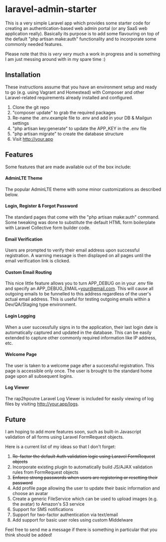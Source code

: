 # laravel-admin-starter

This is a very simple Laravel app which provides some starter code for creating an authentication-based web admin portal (or any SaaS web application really). Basically its purpose is to add some flavouring on top of the default "php artisan make:auth" functionality and to incorporate some commonly needed features.

Please note that this is *very very* much a work in progress and is something I am just messing around with in my spare time :)

## Installation

These instructions assume that you have an environment setup and ready to go (e.g. using Vagrant and Homestead) with Composer and other Laravel-related requirements already installed and configured.

1. Clone the git repo
2. "composer update" to grab the required packages
3. Re-name the .env.example file to .env and add in your DB & Mailgun settings
4. "php artisan key:generate" to update the APP_KEY in the .env file
5. "php artisan migrate" to create the database structure
6. Visit http://your.app

## Features

Some features that are made available out of the box include:

#### AdminLTE Theme

The popular AdminLTE theme with some minor customizations as described below.

#### Login, Register & Forgot Password

The standard pages that come with the "php artisan make:auth" command. Some tweaking was done to substitute the default HTML form boilerplate with Laravel Collective form builder code.

#### Email Verification

Users are prompted to verify their email address upon successful registration. A warning message is then displayed on all pages until the email verification link is clicked.

#### Custom Email Routing

This nice little feature allows you to turn APP_DEBUG on in your .env file and specify an APP_DEBUG_EMAIL=your@email.com. This will cause all outgoing emails to be funnelled to this address regardless of the user's actual email address. This is useful for testing outgoing emails within a Dev/QA/Staging type environment.

#### Login Logging

When a user successfully signs in to the application, their last login date is automatically captured and updated in the database. This can be easily extended to capture other commonly required information like IP address, etc.

#### Welcome Page

The user is taken to a welcome page after a successful registration. This page is accessible only once. The user is brought to the standard home page upon all subsequent logins.

#### Log Viewer

The rap2hpoutre Laravel Log Viewer is included for easily viewing of log files by visiting http://your.app/logs.

## Future

I am hoping to add more features soon, such as built-in Javascript validation of all forms using Laravel FormRequest objects.

Here is a current list of my ideas so that I don't forget:

1. ~~Re-factor the default Auth validation logic using Laravel FormRequest objects~~
2. Incorporate existing plugin to automatically build JS/AJAX validation rules from FormRequest objects
3. ~~Enforce strong passwords when users are registering or resetting their password~~
4. Add profile page allowing the user to update their basic information and choose an avatar
5. Create a generic FileService which can be used to upload images (e.g. the avatar) to Amazon's S3 service
6. Support for SMS notifications
7. Support for two-factor authentication via text/email
8. Add support for basic user roles using custom Middelware

Feel free to send me a message if there is something in particular that you think should be added!
